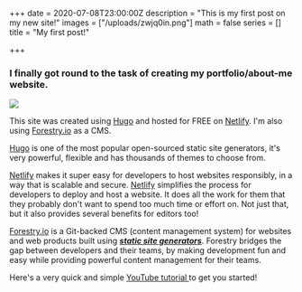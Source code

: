 +++
date = 2020-07-08T23:00:00Z
description = "This is my first post on my new site!"
images = ["/uploads/zwjq0in.png"]
math = false
series = []
title = "My first post!"

+++
### I finally got round to the task of creating my portfolio/about-me website.

![](/uploads/zwjq0in.png)

This site was created using [Hugo](https://gohugo.io/) and hosted for FREE on [Netlify](https://www.netlify.com/). I'm also using [Forestry.io](https://forestry.io/) as a CMS. 

[Hugo](https://gohugo.io/) is one of the most popular open-sourced static site generators, it's very powerful, flexible and has thousands of themes to choose from.

[Netlify](https://www.netlify.com/) makes it super easy for developers to host websites responsibly, in a way that is scalable and secure. [Netlify](https://www.netlify.com/) simplifies the process for developers to deploy and host a website. It does all the work for them that they probably don't want to spend too much time or effort on. Not just that, but it also provides several benefits for editors too!

 [Forestry.io](https://forestry.io/) is a Git-backed CMS (content management system) for websites and web products built using [**_static site generators_**](https://forestry.io/docs/faqs/glossary/static-site-generators/ "Static Site Generators"). Forestry bridges the gap between developers and their teams, by making development fun and easy while providing powerful content management for their teams.

Here's a very quick and simple [YouTube tutorial ](https://www.youtube.com/watch?v=ResipmZmpDU&t=171s)to get you started!